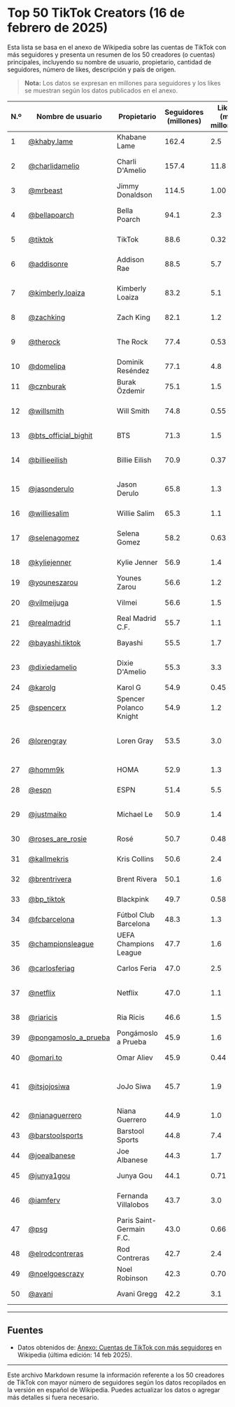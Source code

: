 # Top 50 TikTok Creators (16 de febrero de 2025)

Esta lista se basa en el anexo de Wikipedia sobre las cuentas de TikTok con más seguidores y presenta un resumen de los 50 creadores (o cuentas) principales, incluyendo su nombre de usuario, propietario, cantidad de seguidores, número de likes, descripción y país de origen.

> **Nota:** Los datos se expresan en millones para seguidores y los likes se muestran según los datos publicados en el anexo.

| N.º | Nombre de usuario         | Propietario                         | Seguidores (millones) | Likes (mil millones) | Descripción                                         | País           |
|-----|---------------------------|-------------------------------------|-----------------------|----------------------|-----------------------------------------------------|----------------|
| 1   | [@khaby.lame](https://www.tiktok.com/@khaby.lame)         | Khabane Lame                        | 162.4                | 2.5                  | Personalidad de Internet                            | Senegal / Italia |
| 2   | [@charlidamelio](https://www.tiktok.com/@charlidamelio)    | Charli D'Amelio                     | 157.4                | 11.8                 | Bailarina y personalidad de Internet                | Estados Unidos |
| 3   | [@mrbeast](https://www.tiktok.com/@mrbeast)               | Jimmy Donaldson                     | 114.5                | 1.00                 | Personalidad de Internet                            | Estados Unidos |
| 4   | [@bellapoarch](https://www.tiktok.com/@bellapoarch)       | Bella Poarch                        | 94.1                 | 2.3                  | Cantante y personalidad de Internet                 | Filipinas / Estados Unidos |
| 5   | [@tiktok](https://www.tiktok.com/@tiktok)                 | TikTok                              | 88.6                 | 0.32                 | Plataforma principal                                | China          |
| 6   | [@addisonre](https://www.tiktok.com/@addisonre)           | Addison Rae                         | 88.5                 | 5.7                  | Bailarina y personalidad de Internet                | Estados Unidos |
| 7   | [@kimberly.loaiza](https://www.tiktok.com/@kimberly.loaiza) | Kimberly Loaiza                     | 83.2                 | 5.1                  | Cantante y personalidad de Internet                 | México         |
| 8   | [@zachking](https://www.tiktok.com/@zachking)             | Zach King                           | 82.1                 | 1.2                  | Personalidad de Internet                            | Estados Unidos |
| 9   | [@therock](https://www.tiktok.com/@therock)               | The Rock                            | 77.4                 | 0.53                 | Actor y ex luchador profesional                     | Estados Unidos |
| 10  | [@domelipa](https://www.tiktok.com/@domelipa)             | Dominik Reséndez                    | 77.1                 | 4.8                  | Personalidad de Internet                            | México         |
| 11  | [@cznburak](https://www.tiktok.com/@cznburak)             | Burak Özdemir                       | 75.1                 | 1.5                  | Personalidad de Internet                            | Turquía       |
| 12  | [@willsmith](https://www.tiktok.com/@willsmith)           | Will Smith                          | 74.8                 | 0.55                 | Actor y productor cinematográfico                 | Estados Unidos |
| 13  | [@bts_official_bighit](https://www.tiktok.com/@bts_official_bighit) | BTS                             | 71.3                 | 1.5                  | Grupo de K-pop surcoreano                           | Corea del Sur  |
| 14  | [@billieeilish](https://www.tiktok.com/@billieeilish)     | Billie Eilish                       | 70.9                 | 0.37                 | Cantante y escritora de canciones                   | Estados Unidos |
| 15  | [@jasonderulo](https://www.tiktok.com/@jasonderulo)       | Jason Derulo                        | 65.8                 | 1.3                  | Cantante, compositor y bailarín                     | Estados Unidos |
| 16  | [@williesalim](https://www.tiktok.com/@williesalim)       | Willie Salim                        | 65.3                 | 1.1                  | Personalidad de Internet                            | Indonesia      |
| 17  | [@selenagomez](https://www.tiktok.com/@selenagomez)       | Selena Gomez                        | 58.2                 | 0.63                 | Cantante, escritora y actriz                        | Estados Unidos |
| 18  | [@kyliejenner](https://www.tiktok.com/@kyliejenner)       | Kylie Jenner                        | 56.9                 | 1.4                  | Modelo y socialité                                  | Estados Unidos |
| 19  | [@youneszarou](https://www.tiktok.com/@youneszarou)       | Younes Zarou                        | 56.6                 | 1.2                  | Personalidad de Internet                            | Alemania       |
| 20  | [@vilmeijuga](https://www.tiktok.com/@vilmeijuga)         | Vilmei                              | 56.6                 | 1.5                  | Personalidad de Internet                            | Indonesia      |
| 21  | [@realmadrid](https://www.tiktok.com/@realmadrid)         | Real Madrid C.F.                    | 55.7                 | 1.1                  | Club deportivo                                      | España         |
| 22  | [@bayashi.tiktok](https://www.tiktok.com/@bayashi.tiktok) | Bayashi                             | 55.5                 | 1.7                  | Personalidad de Internet                            | Japón          |
| 23  | [@dixiedamelio](https://www.tiktok.com/@dixiedamelio)     | Dixie D'Amelio                      | 55.3                 | 3.3                  | Cantante y personalidad de Internet               | Estados Unidos |
| 24  | [@karolg](https://www.tiktok.com/@karolg)                 | Karol G                             | 54.9                 | 0.45                 | Cantante                                            | Colombia       |
| 25  | [@spencerx](https://www.tiktok.com/@spencerx)             | Spencer Polanco Knight              | 54.9                 | 1.2                  | Beatboxer y personalidad de Internet               | Estados Unidos |
| 26  | [@lorengray](https://www.tiktok.com/@lorengray)           | Loren Gray                          | 53.5                 | 3.0                  | Cantante, bailarina, actriz y personalidad de Internet | Estados Unidos |
| 27  | [@homm9k](https://www.tiktok.com/@homm9k)                 | HOMA                                | 52.9                 | 1.3                  | Personalidad de Internet                            | Kazajistán     |
| 28  | [@espn](https://www.tiktok.com/@espn)                     | ESPN                                | 51.4                 | 5.5                  | Canal de televisión                                 | Estados Unidos |
| 29  | [@justmaiko](https://www.tiktok.com/@justmaiko)           | Michael Le                          | 50.9                 | 1.4                  | Bailarín y personalidad de Internet                | Estados Unidos |
| 30  | [@roses_are_rosie](https://www.tiktok.com/@roses_are_rosie) | Rosé                                | 50.7                 | 0.48                 | Cantante                                            | Corea del Sur  |
| 31  | [@kallmekris](https://www.tiktok.com/@kallmekris)         | Kris Collins                        | 50.6                 | 2.4                  | Personalidad de Internet                            | Canadá         |
| 32  | [@brentrivera](https://www.tiktok.com/@brentrivera)       | Brent Rivera                        | 50.1                 | 1.6                  | Personalidad de Internet                            | Estados Unidos |
| 33  | [@bp_tiktok](https://www.tiktok.com/@bp_tiktok)           | Blackpink                           | 49.7                 | 0.58                 | Banda femenina de K-pop                             | Corea del Sur  |
| 34  | [@fcbarcelona](https://www.tiktok.com/@fcbarcelona)       | Fútbol Club Barcelona               | 48.3                 | 1.3                  | Club deportivo                                      | España         |
| 35  | [@championsleague](https://www.tiktok.com/@championsleague) | UEFA Champions League             | 47.7                 | 1.6                  | Competencia deportiva                               | Unión Europea  |
| 36  | [@carlosferiag](https://www.tiktok.com/@carlosferiag)     | Carlos Feria                        | 47.0                 | 2.5                  | Personalidad de Internet                            | Colombia       |
| 37  | [@netflix](https://www.tiktok.com/@netflix)               | Netflix                             | 47.0                 | 1.1                  | Plataforma de streaming y entretenimiento         | Estados Unidos |
| 38  | [@riaricis](https://www.tiktok.com/@riaricis)             | Ria Ricis                           | 46.6                 | 1.5                  | Personalidad de Internet                            | Indonesia      |
| 39  | [@pongamoslo_a_prueba](https://www.tiktok.com/@pongamoslo_a_prueba) | Pongámoslo a Prueba         | 45.9                 | 1.6                  | Personalidad de Internet                            | México         |
| 40  | [@omari.to](https://www.tiktok.com/@omari.to)             | Omar Aliev                          | 45.9                 | 0.44                 | Personalidad de Internet                            | Kazajistán     |
| 41  | [@itsjojosiwa](https://www.tiktok.com/@itsjojosiwa)       | JoJo Siwa                           | 45.7                 | 1.9                  | Cantante, bailarina y personalidad de Internet      | Estados Unidos |
| 42  | [@nianaguerrero](https://www.tiktok.com/@nianaguerrero)   | Niana Guerrero                      | 44.9                 | 1.0                  | Personalidad de Internet                            | Filipinas      |
| 43  | [@barstoolsports](https://www.tiktok.com/@barstoolsports) | Barstool Sports                     | 44.8                 | 7.4                  | Blog / Medio digital                                | Estados Unidos |
| 44  | [@joealbanese](https://www.tiktok.com/@joealbanese)       | Joe Albanese                        | 44.3                 | 1.7                  | Personalidad de Internet                            | Estados Unidos |
| 45  | [@junya1gou](https://www.tiktok.com/@junya1gou)           | Junya Gou                           | 44.1                 | 0.71                 | Personalidad de Internet                            | Japón          |
| 46  | [@iamferv](https://www.tiktok.com/@iamferv)               | Fernanda Villalobos                 | 43.7                 | 3.0                  | Personalidad de Internet y cantante                | Chile          |
| 47  | [@psg](https://www.tiktok.com/@psg)                       | Paris Saint-Germain F.C.            | 43.0                 | 0.66                 | Club de fútbol                                      | Francia        |
| 48  | [@elrodcontreras](https://www.tiktok.com/@elrodcontreras) | Rod Contreras                       | 42.7                 | 2.4                  | Personalidad de Internet                            | México         |
| 49  | [@noelgoescrazy](https://www.tiktok.com/@noelgoescrazy)   | Noel Robinson                       | 42.3                 | 0.70                 | Personalidad de Internet                            | Alemania       |
| 50  | [@avani](https://www.tiktok.com/@avani)                   | Avani Gregg                         | 42.2                 | 3.1                  | Personalidad de Internet                            | Estados Unidos |

---

## Fuentes

- Datos obtenidos de: [Anexo: Cuentas de TikTok con más seguidores](https://es.wikipedia.org/wiki/Anexo:Cuentas_de_TikTok_con_m%C3%A1s_seguidores) en Wikipedia (última edición: 14 feb 2025).

---

Este archivo Markdown resume la información referente a los 50 creadores de TikTok con mayor número de seguidores según los datos recopilados en la versión en español de Wikipedia. Puedes actualizar los datos o agregar más detalles si fuera necesario.
